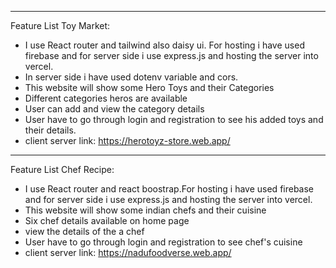 
***
Feature List Toy Market:
* I use React router and tailwind also daisy ui. For hosting i have used firebase and for server side i use express.js and hosting the server into vercel.
* In server side i have used dotenv variable and cors. 
* This website will show some Hero Toys and their Categories 
* Different categories heros are available
* User can add and view the category details 
* User have to go through login and registration to see his added toys and their details.
* client server link: https://herotoyz-store.web.app/

***
Feature List Chef Recipe:
* I use React router and react boostrap.For hosting i have used firebase and for server side i use express.js and hosting the server into vercel.
* This website will show some indian chefs and their cuisine 
* Six chef details available on home page
* view the details of the a chef 
* User have to go through login and registration to see chef's cuisine 
* client server link: https://nadufoodverse.web.app/
